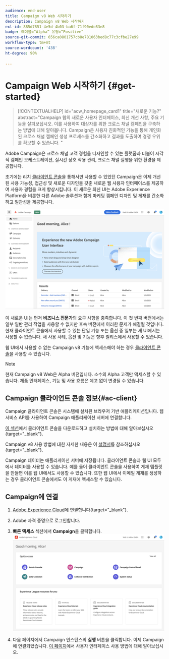 ```yaml
---
audience: end-user
title: Campaign v8 Web 시작하기
description: Campaign v8 Web 시작하기
exl-id: 885d7851-4e5d-4b03-ba6f-71f90ede83e8
badge: 레이블=“Alpha” 유형=“Positive”
source-git-commit: 656ca0801757cb8e781063bed8c77c3cfbe27e99
workflow-type: tm+mt
source-wordcount: '438'
ht-degree: 90%

---
```


# Campaign Web 시작하기 {#get-started}

>[!CONTEXTUALHELP]
>id="acw_homepage_card1"
>title="새로운 기능?"
>abstract="Campaign 웹의 새로운 사용자 인터페이스, 최신 개선 사항, 주요 기능을 살펴보십시오. 이를 사용하여 대상자를 위한 크로스 채널 캠페인을 구축하는 방법에 대해 알아봅니다. Campaign은 사용자 친화적인 기능을 통해 개인화된 크로스 채널 캠페인 생성 프로세스를 간소화하고 결과를 도출하여 경쟁 우위를 확보할 수 있습니다. "



Adobe Campaign은 크로스 채널 고객 경험을 디자인할 수 있는 플랫폼과 더불어 시각적 캠페인 오케스트레이션, 실시간 상호 작용 관리, 크로스 채널 실행을 위한 환경을 제공합니다.

초기에는 리치 [클라이언트 콘솔](#ac-client)을 통해서만 사용할 수 있었던 Campaign은 이제 개선된 사용 가능성, 접근성 및 새로운 디자인을 갖춘 새로운 웹 사용자 인터페이스를 제공하여 사용자 경험을 크게 향상시킵니다. 이 새로운 최신 UI는 Adobe Experience Platform을 비롯한 다른 Adobe 솔루션과 함께 마케팅 캠페인 디자인 및 게재를 간소화하고 일관성을 제공합니다.

![](assets/home.png)

이 새로운 UI는 먼저 **비즈니스 전문가**&#x200B;의 요구 사항을 충족합니다. 이 첫 번째 버전에서는 일부 일반 관리 작업을 사용할 수 없지만 후속 버전에서 이러한 문제가 해결될 것입니다. 현재 클라이언트 콘솔에서 사용할 수 있는 단일 기능 또는 옵션 중 일부는 새 UI에서는 사용할 수 없습니다. 새 사용 사례, 옵션 및 기능은 향후 릴리스에서 사용할 수 있습니다.

웹 UI에서 사용할 수 없는 Campaign v8 기능에 액세스해야 하는 경우 [클라이언트 콘솔](#ac-client)을 사용할 수 있습니다.


>[!NOTE]
>
>현재 Campaign v8 Web은 Alpha 버전입니다. 소수의 Alpha 고객만 액세스할 수 있습니다. 제품 인터페이스, 기능 및 사용 흐름은 예고 없이 변경될 수 있습니다.

## Campaign 클라이언트 콘솔 정보{#ac-client}

Campaign 클라이언트 콘솔은 시스템에 설치된 브라우저 기반 애플리케이션입니다. 웹 서비스 API를 사용하여 Campaign 애플리케이션 서버에 연결합니다.

[이 섹션](https://experienceleague.adobe.com/docs/campaign/campaign-v8/new/connect.html)에서 클라이언트 콘솔을 다운로드하고 설치하는 방법에 대해 알아보십시오{target="_blank"}.

Campaign v8 사용 방법에 대한 자세한 내용은 이 [설명서](https://experienceleague.adobe.com/docs/campaign/campaign-v8/campaign-home.html)를 참조하십시오{target="_blank"}.

Campaign 데이터는 애플리케이션 서버에 저장됩니다. 클라이언트 콘솔과 웹 UI 모두에서 데이터를 사용할 수 있습니다. 예를 들어 클라이언트 콘솔을 사용하여 게재 템플릿을 만들면 이를 웹 UI에서도 사용할 수 있습니다. 또한 웹 UI에서 이메일 게재를 생성하는 경우 클라이언트 콘솔에서도 이 게재에 액세스할 수 있습니다.

## Campaign에 연결


1. [Adobe Experience Cloud](http://experience.adobe.com)에 연결합니다{target="_blank"}.
1. Adobe 자격 증명으로 로그인합니다.
1. **빠른 액세스** 섹션에서 **Campaign**을 클릭합니다.
   ![](assets/connect.png)

1. 다음 페이지에서 Campaign 인스턴스의 **실행** 버튼을 클릭합니다.
이제 Campaign에 연결되었습니다. [이 페이지](user-interface.md)에서 사용자 인터페이스 사용 방법에 대해 알아보십시오.

<!--
-> experience cloud home: "Campaign" -> home campaign v8
-> or Campaign v8 web if direct URL
-->

